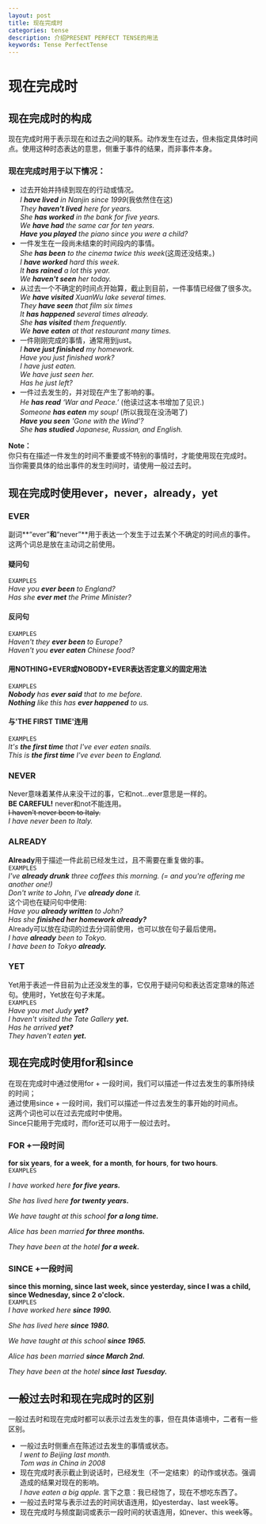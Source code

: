 ```yaml
---
layout: post
title: 现在完成时
categories: tense
description: 介绍PRESENT PERFECT TENSE的用法
keywords: Tense PerfectTense
---
```


# 现在完成时

## 现在完成时的构成

现在完成时用于表示现在和过去之间的联系。动作发生在过去，但未指定具体时间点。使用这种时态表达的意思，侧重于事件的结果，而非事件本身。  

### 现在完成时用于以下情况：
* 过去开始并持续到现在的行动或情况。  
*I **have lived** in Nanjin since 1999*(我依然住在这)  
*They **haven't lived** here for years.*  
*She **has worked** in the bank for five years.*  
*We **have had** the same car for ten years.*  
***Have you played** the piano since you were a child?*
* 一件发生在一段尚未结束的时间段内的事情。  
*She **has been** to the cinema twice this week*(这周还没结束。)  
*I **have worked** hard this week.*  
*It **has rained** a lot this year.*  
*We **haven't seen** her today.*  
* 从过去一个不确定的时间点开始算，截止到目前，一件事情已经做了很多次。  
*We **have visited** XuanWu lake several times.*  
*They **have seen** that film six times*  
*It **has happened** several times already.*  
*She **has visited** them frequently.*  
*We **have eaten** at that restaurant many times.*  
* 一件刚刚完成的事情，通常用到just。  
*I **have just finished** my homework.*  
*Have you just finished work?*  
*I have just eaten.*  
*We have just seen her.*  
*Has he just left?*  
* 一件过去发生的，并对现在产生了影响的事。  
*He **has read** ‘War and Peace.’* (他读过这本书增加了见识.)  
*Someone **has eaten** my soup!* (所以我现在没汤喝了)  
***Have you seen** 'Gone with the Wind'?*  
*She **has studied** Japanese, Russian, and English.*  

**Note：**  
你只有在描述一件发生的时间不重要或不特别的事情时，才能使用现在完成时。
当你需要具体的给出事件的发生时间时，请使用一般过去时。  

## 现在完成时使用ever，never，already，yet
### EVER    
副词**“ever”**和**“never”**用于表达一个发生于过去某个不确定的时间点的事件。这两个词总是放在主动词之前使用。  
#### 疑问句  
`EXAMPLES`  
*Have you **ever been** to England?*  
*Has she **ever met** the Prime Minister?*  
#### 反问句
`EXAMPLES`  
*Haven't they **ever been** to Europe?*  
*Haven't you **ever eaten** Chinese food?*  
#### 用NOTHING+EVER或NOBODY+EVER表达否定意义的固定用法  
`EXAMPLES`  
***Nobody** has **ever said** that to me before.*  
***Nothing** like this has **ever happened** to us.*  

#### 与'THE FIRST TIME'连用  
`EXAMPLES`  
*It's **the first time** that I've ever eaten snails.*  
*This is **the first time** I've ever been to England.*  

### NEVER  
Never意味着某件从来没干过的事，它和not...ever意思是一样的。  
**BE CAREFUL!** never和not不能连用。  
~~I haven't never been to Italy.~~  
*I have never been to Italy.*  

### ALREADY  
**Already**用于描述一件此前已经发生过，且不需要在重复做的事。  
`EXAMPLES`  
*I've **already drunk** three coffees this morning. (= and you're offering me another one!)*  
*Don't write to John, I've **already done** it.*  
这个词也在疑问句中使用:  
*Have you **already written** to John?*  
*Has she **finished her homework already?***  
Already可以放在动词的过去分词前使用，也可以放在句子最后使用。  
*I have **already** been to Tokyo.*  
*I have been to Tokyo **already.***  

### YET  
Yet用于表述一件目前为止还没发生的事，它仅用于疑问句和表达否定意味的陈述句。使用时，Yet放在句子末尾。  
`EXAMPLES`  
*Have you met Judy **yet?***  
*I haven't visited the Tate Gallery **yet.***  
*Has he arrived **yet?***  
*They haven't eaten **yet.***  

## 现在完成时使用for和since  
在现在完成时中通过使用for + 一段时间，我们可以描述一件过去发生的事所持续的时间；  
通过使用since + 一段时间，我们可以描述一件过去发生的事开始的时间点。  
这两个词也可以在过去完成时中使用。  
Since只能用于完成时，而for还可以用于一般过去时。  
### FOR +一段时间  
**for six years**, **for a week**, **for a month**, **for hours**, **for two hours**.  
`EXAMPLES`  

*I have worked here **for five years.***  

*She has lived here **for twenty years.***  

*We have taught at this school **for a long time.***  

*Alice has been married **for three months.***  

*They have been at the hotel **for a week.***  

### SINCE +一段时间
**since this morning, since last week, since yesterday, since I was a child, since Wednesday, since 2 o'clock.**  
`EXAMPLES`  
*I have worked here **since 1990.***  

*She has lived here **since 1980.***  

*We have taught at this school **since 1965.***  

*Alice has been married **since March 2nd.***  

*They have been at the hotel **since last Tuesday.***  

## 一般过去时和现在完成时的区别
一般过去时和现在完成时都可以表示过去发生的事，但在具体语境中，二者有一些区别。  
* 一般过去时侧重点在陈述过去发生的事情或状态。  
*I went to Beijing last month.*  
*Tom was in China in 2008*  
* 现在完成时表示截止到说话时，已经发生（不一定结束）的动作或状态。强调造成的结果对现在的影响。  
*I have eaten a big apple.* 言下之意：我已经饱了，现在不想吃东西了。  
* 一般过去时常与表示过去的时间状语连用，如yesterday、last week等。
* 现在完成时与频度副词或表示一段时间的状语连用，如never、this week等。

